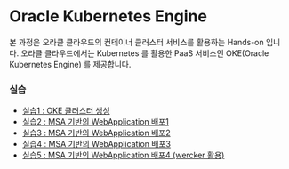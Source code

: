 # Oracle Kubernetes Engine
본 과정은 오라클 클라우드의 컨테이너 클러스터 서비스를 활용하는 Hands-on 입니다.
오라클 클라우드에서는 Kubernetes 를 활용한 PaaS 서비스인 OKE(Oracle Kubernetes Engine) 를 제공합니다.

### 실습
+ [실습1 : OKE 클러스터 생성](/HandsOnLab100.md)
+ [실습2 : MSA 기반의 WebApplication 배포1](/HandsOnLab200.md)
+ [실습3 : MSA 기반의 WebApplication 배포2](/HandsOnLab300.md)
+ [실습4 : MSA 기반의 WebApplication 배포3](/HandsOnLab400.md)
+ [실습5 : MSA 기반의 WebApplication 배포4 (wercker 활용)](/HandsOnLab500.md)
